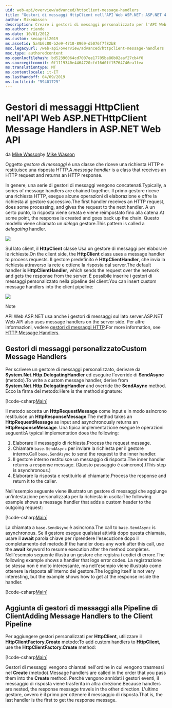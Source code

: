 ```yaml
---
uid: web-api/overview/advanced/httpclient-message-handlers
title: "Gestori di messaggi HttpClient nell'API Web ASP.NET: ASP.NET 4.x"
author: MikeWasson
description: Creare i gestori di messaggi personalizzato per l'API Web ASP.NET in ASP.NET 4.x
ms.author: riande
ms.date: 10/01/2012
ms.custom: seoapril2019
ms.assetid: 5a4b6c80-b2e9-4710-8969-d5076f7f82b8
msc.legacyurl: /web-api/overview/advanced/httpclient-message-handlers
msc.type: authoredcontent
ms.openlocfilehash: bd52396064cd7007ee17705ba86b02aaf27cb4f0
ms.sourcegitcommit: 0f1119340e4464720cfd16d0ff15764746ea1fea
ms.translationtype: MT
ms.contentlocale: it-IT
ms.lasthandoff: 04/09/2019
ms.locfileid: "59401725"
---
```

# <a name="httpclient-message-handlers-in-aspnet-web-api"></a><span data-ttu-id="2787b-103">Gestori di messaggi HttpClient nell'API Web ASP.NET</span><span class="sxs-lookup"><span data-stu-id="2787b-103">HttpClient Message Handlers in ASP.NET Web API</span></span>

<span data-ttu-id="2787b-104">da [Mike Wasson](https://github.com/MikeWasson)</span><span class="sxs-lookup"><span data-stu-id="2787b-104">by [Mike Wasson](https://github.com/MikeWasson)</span></span>

<span data-ttu-id="2787b-105">Oggetto *gestore di messaggi* è una classe che riceve una richiesta HTTP e restituisce una risposta HTTP.</span><span class="sxs-lookup"><span data-stu-id="2787b-105">A *message handler* is a class that receives an HTTP request and returns an HTTP response.</span></span>

<span data-ttu-id="2787b-106">In genere, una serie di gestori di messaggi vengono concatenati.</span><span class="sxs-lookup"><span data-stu-id="2787b-106">Typically, a series of message handlers are chained together.</span></span> <span data-ttu-id="2787b-107">Il primo gestore riceve una richiesta HTTP, esegue alcune operazioni di elaborazione e offre la richiesta al gestore successivo.</span><span class="sxs-lookup"><span data-stu-id="2787b-107">The first handler receives an HTTP request, does some processing, and gives the request to the next handler.</span></span> <span data-ttu-id="2787b-108">A un certo punto, la risposta viene creata e viene reimpostato fino alla catena.</span><span class="sxs-lookup"><span data-stu-id="2787b-108">At some point, the response is created and goes back up the chain.</span></span> <span data-ttu-id="2787b-109">Questo modello viene chiamato un *delega* gestore.</span><span class="sxs-lookup"><span data-stu-id="2787b-109">This pattern is called a *delegating* handler.</span></span>

![](httpclient-message-handlers/_static/image1.png)

<span data-ttu-id="2787b-110">Sul lato client, il **HttpClient** classe Usa un gestore di messaggi per elaborare le richieste.</span><span class="sxs-lookup"><span data-stu-id="2787b-110">On the client side, the **HttpClient** class uses a message handler to process requests.</span></span> <span data-ttu-id="2787b-111">Il gestore predefinito è **HttpClientHandler**, che invia la richiesta attraverso la rete e ottiene la risposta dal server.</span><span class="sxs-lookup"><span data-stu-id="2787b-111">The default handler is **HttpClientHandler**, which sends the request over the network and gets the response from the server.</span></span> <span data-ttu-id="2787b-112">È possibile inserire i gestori di messaggi personalizzato nella pipeline del client:</span><span class="sxs-lookup"><span data-stu-id="2787b-112">You can insert custom message handlers into the client pipeline:</span></span>

![](httpclient-message-handlers/_static/image2.png)

> [!NOTE]
> <span data-ttu-id="2787b-113">API Web ASP.NET usa anche i gestori di messaggi sul lato server.</span><span class="sxs-lookup"><span data-stu-id="2787b-113">ASP.NET Web API also uses message handlers on the server side.</span></span> <span data-ttu-id="2787b-114">Per altre informazioni, vedere [gestori di messaggi HTTP](http-message-handlers.md).</span><span class="sxs-lookup"><span data-stu-id="2787b-114">For more information, see [HTTP Message Handlers](http-message-handlers.md).</span></span>


## <a name="custom-message-handlers"></a><span data-ttu-id="2787b-115">Gestori di messaggi personalizzato</span><span class="sxs-lookup"><span data-stu-id="2787b-115">Custom Message Handlers</span></span>

<span data-ttu-id="2787b-116">Per scrivere un gestore di messaggi personalizzato, derivare da **System.Net.Http.DelegatingHandler** ed eseguire l'override di **SendAsync** (metodo).</span><span class="sxs-lookup"><span data-stu-id="2787b-116">To write a custom message handler, derive from **System.Net.Http.DelegatingHandler** and override the **SendAsync** method.</span></span> <span data-ttu-id="2787b-117">Ecco la firma del metodo:</span><span class="sxs-lookup"><span data-stu-id="2787b-117">Here is the method signature:</span></span>

[!code-csharp[Main](httpclient-message-handlers/samples/sample1.cs)]

<span data-ttu-id="2787b-118">Il metodo accetta un **HttpRequestMessage** come input e in modo asincrono restituisce un **HttpResponseMessage**.</span><span class="sxs-lookup"><span data-stu-id="2787b-118">The method takes an **HttpRequestMessage** as input and asynchronously returns an **HttpResponseMessage**.</span></span> <span data-ttu-id="2787b-119">Una tipica implementazione esegue le operazioni seguenti:</span><span class="sxs-lookup"><span data-stu-id="2787b-119">A typical implementation does the following:</span></span>

1. <span data-ttu-id="2787b-120">Elaborare il messaggio di richiesta.</span><span class="sxs-lookup"><span data-stu-id="2787b-120">Process the request message.</span></span>
2. <span data-ttu-id="2787b-121">Chiamare `base.SendAsync` per inviare la richiesta per il gestore interno.</span><span class="sxs-lookup"><span data-stu-id="2787b-121">Call `base.SendAsync` to send the request to the inner handler.</span></span>
3. <span data-ttu-id="2787b-122">Il gestore interno restituisce un messaggio di risposta.</span><span class="sxs-lookup"><span data-stu-id="2787b-122">The inner handler returns a response message.</span></span> <span data-ttu-id="2787b-123">(Questo passaggio è asincrono).</span><span class="sxs-lookup"><span data-stu-id="2787b-123">(This step is asynchronous.)</span></span>
4. <span data-ttu-id="2787b-124">Elaborare la risposta e restituirlo al chiamante.</span><span class="sxs-lookup"><span data-stu-id="2787b-124">Process the response and return it to the caller.</span></span>

<span data-ttu-id="2787b-125">Nell'esempio seguente viene illustrato un gestore di messaggi che aggiunge un'intestazione personalizzata per la richiesta in uscita:</span><span class="sxs-lookup"><span data-stu-id="2787b-125">The following example shows a message handler that adds a custom header to the outgoing request:</span></span>

[!code-csharp[Main](httpclient-message-handlers/samples/sample2.cs)]

<span data-ttu-id="2787b-126">La chiamata a `base.SendAsync` è asincrona.</span><span class="sxs-lookup"><span data-stu-id="2787b-126">The call to `base.SendAsync` is asynchronous.</span></span> <span data-ttu-id="2787b-127">Se il gestore esegue qualsiasi attività dopo questa chiamata, usare il **await** parola chiave per riprendere l'esecuzione dopo il completamento del metodo.</span><span class="sxs-lookup"><span data-stu-id="2787b-127">If the handler does any work after this call, use the **await** keyword to resume execution after the method completes.</span></span> <span data-ttu-id="2787b-128">Nell'esempio seguente illustra un gestore che registra i codici di errore.</span><span class="sxs-lookup"><span data-stu-id="2787b-128">The following example shows a handler that logs error codes.</span></span> <span data-ttu-id="2787b-129">La registrazione se stessa non è molto interessante, ma nell'esempio viene illustrato come ottenere la risposta all'interno del gestore.</span><span class="sxs-lookup"><span data-stu-id="2787b-129">The logging itself is not very interesting, but the example shows how to get at the response inside the handler.</span></span>

[!code-csharp[Main](httpclient-message-handlers/samples/sample3.cs?highlight=10,13)]

## <a name="adding-message-handlers-to-the-client-pipeline"></a><span data-ttu-id="2787b-130">Aggiunta di gestori di messaggi alla Pipeline di Client</span><span class="sxs-lookup"><span data-stu-id="2787b-130">Adding Message Handlers to the Client Pipeline</span></span>

<span data-ttu-id="2787b-131">Per aggiungere gestori personalizzati per **HttpClient**, utilizzare il **HttpClientFactory.Create** metodo:</span><span class="sxs-lookup"><span data-stu-id="2787b-131">To add custom handlers to **HttpClient**, use the **HttpClientFactory.Create** method:</span></span>

[!code-csharp[Main](httpclient-message-handlers/samples/sample4.cs)]

<span data-ttu-id="2787b-132">Gestori di messaggi vengono chiamati nell'ordine in cui vengono trasmessi nel **Create** (metodo).</span><span class="sxs-lookup"><span data-stu-id="2787b-132">Message handlers are called in the order that you pass them into the **Create** method.</span></span> <span data-ttu-id="2787b-133">Perché vengono annidati i gestori eventi, il messaggio di risposta viene trasferita in altra direzione.</span><span class="sxs-lookup"><span data-stu-id="2787b-133">Because handlers are nested, the response message travels in the other direction.</span></span> <span data-ttu-id="2787b-134">L'ultimo gestore, ovvero è il primo per ottenere il messaggio di risposta.</span><span class="sxs-lookup"><span data-stu-id="2787b-134">That is, the last handler is the first to get the response message.</span></span>
